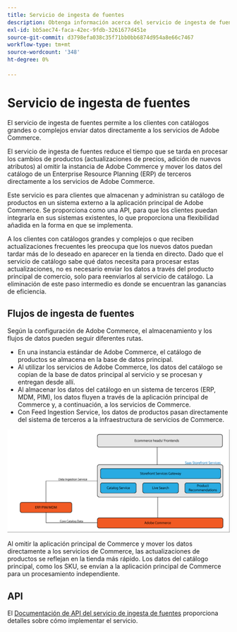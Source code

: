 ```yaml
---
title: Servicio de ingesta de fuentes
description: Obtenga información acerca del servicio de ingesta de fuentes para Adobe Commerce
exl-id: bb5aec74-faca-42ec-9fdb-3261677d451e
source-git-commit: d3798efa038c35f71bb0bb6874d954a8e66c7467
workflow-type: tm+mt
source-wordcount: '348'
ht-degree: 0%

---
```


# Servicio de ingesta de fuentes

El servicio de ingesta de fuentes permite a los clientes con catálogos grandes o complejos enviar datos directamente a los servicios de Adobe Commerce.

El servicio de ingesta de fuentes reduce el tiempo que se tarda en procesar los cambios de productos (actualizaciones de precios, adición de nuevos atributos) al omitir la instancia de Adobe Commerce y mover los datos del catálogo de un Enterprise Resource Planning (ERP) de terceros directamente a los servicios de Adobe Commerce.

Este servicio es para clientes que almacenan y administran su catálogo de productos en un sistema externo a la aplicación principal de Adobe Commerce. Se proporciona como una API, para que los clientes puedan integrarla en sus sistemas existentes, lo que proporciona una flexibilidad añadida en la forma en que se implementa.

A los clientes con catálogos grandes y complejos o que reciben actualizaciones frecuentes les preocupa que los nuevos datos puedan tardar más de lo deseado en aparecer en la tienda en directo. Dado que el servicio de catálogo sabe qué datos necesita para procesar estas actualizaciones, no es necesario enviar los datos a través del producto principal de comercio, solo para reenviarlos al servicio de catálogo. La eliminación de este paso intermedio es donde se encuentran las ganancias de eficiencia.

## Flujos de ingesta de fuentes

Según la configuración de Adobe Commerce, el almacenamiento y los flujos de datos pueden seguir diferentes rutas.

* En una instancia estándar de Adobe Commerce, el catálogo de productos se almacena en la base de datos principal.
* Al utilizar los servicios de Adobe Commerce, los datos del catálogo se copian de la base de datos principal al servicio y se procesan y entregan desde allí.
* Al almacenar los datos del catálogo en un sistema de terceros (ERP, MDM, PIM), los datos fluyen a través de la aplicación principal de Commerce y, a continuación, a los servicios de Commerce.
* Con Feed Ingestion Service, los datos de productos pasan directamente del sistema de terceros a la infraestructura de servicios de Commerce.

![Servicio de ingesta de fuentes](assets/feed-ingestion.png)

Al omitir la aplicación principal de Commerce y mover los datos directamente a los servicios de Commerce, las actualizaciones de productos se reflejan en la tienda más rápido. Los datos del catálogo principal, como los SKU, se envían a la aplicación principal de Commerce para un procesamiento independiente.

## API

El [Documentación de API del servicio de ingesta de fuentes](https://developer.adobe.com/commerce/services/feed-ingestion) proporciona detalles sobre cómo implementar el servicio.
